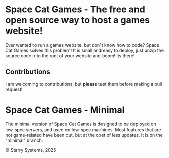 # Space Cat Games - The free and open source way to host a games website!
Ever wanted to run a games website, but don't know how to code? Space Cat Games solves this problem! It is small and easy to deploy, just unzip the source code into the root of your website and boom! its there!
## Contributions
I am welcoming to contributions, but **please** test them before making a pull request!
# Space Cat Games - Minimal
The minimal version of Space Cat Games is designed to be deployed on low-spec servers, and used on low-spec machines. Most features that are not game-related have been cut, but at the cost of less updates. It is on the "minimal" branch.



















&copy; Starry Systems, 2025
